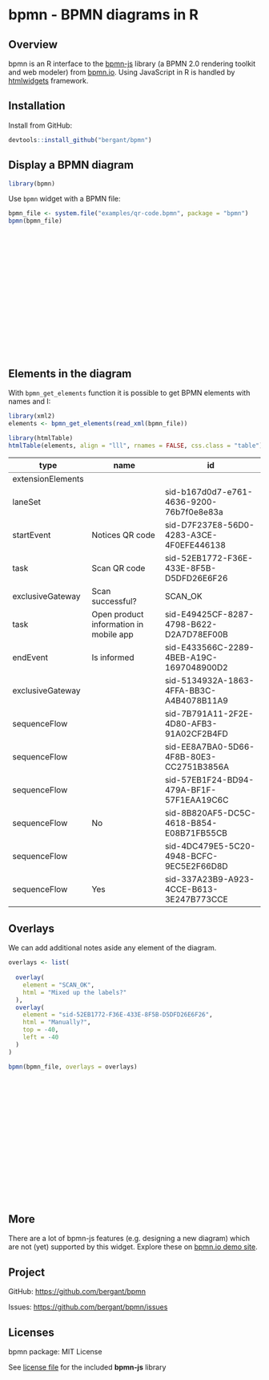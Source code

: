 # bpmn - BPMN diagrams in R


<style>
  .djs-overlay {
    color: red; 
    opacity: 0.8;
    pointer-events: none; 
  }
</style>




## Overview
bpmn is an R interface to the [bpmn-js](https://github.com/bpmn-io/bpmn-js) library (a BPMN 2.0 rendering toolkit and web modeler) from [bpmn.io](https://bpmn.io/). Using JavaScript in R is handled by [htmlwidgets](http://www.htmlwidgets.org/) framework. 

## Installation 
Install from GitHub:


```r
devtools::install_github("bergant/bpmn")
```


## Display a BPMN diagram


```r
library(bpmn)
```


Use `bpmn` widget with a BPMN file:


```r
bpmn_file <- system.file("examples/qr-code.bpmn", package = "bpmn")
bpmn(bpmn_file)
```

<!--html_preserve--><div id="htmlwidget-64abc74ff8d4dfe68d45" style="width:864px;height:240px;" class="bpmn html-widget"></div>
<script type="application/json" data-for="htmlwidget-64abc74ff8d4dfe68d45">{"x":{"bpmn_model":"<?xml version=\"1.0\" encoding=\"UTF-8\"?>\n<definitions xmlns=\"http://www.omg.org/spec/BPMN/20100524/MODEL\" xmlns:bpmndi=\"http://www.omg.org/spec/BPMN/20100524/DI\" xmlns:omgdc=\"http://www.omg.org/spec/DD/20100524/DC\" xmlns:omgdi=\"http://www.omg.org/spec/DD/20100524/DI\" xmlns:xsi=\"http://www.w3.org/2001/XMLSchema-instance\" expressionLanguage=\"http://www.w3.org/1999/XPath\" typeLanguage=\"http://www.w3.org/2001/XMLSchema\" targetNamespace=\"\" xsi:schemaLocation=\"http://www.omg.org/spec/BPMN/20100524/MODEL http://www.omg.org/spec/BPMN/2.0/20100501/BPMN20.xsd\">\n  <collaboration id=\"sid-c0e745ff-361e-4afb-8c8d-2a1fc32b1424\">\n    <participant id=\"sid-87F4C1D6-25E1-4A45-9DA7-AD945993D06F\" name=\"Customer\" processRef=\"sid-C3803939-0872-457F-8336-EAE484DC4A04\">\n    <\/participant>\n  <\/collaboration>\n  <process id=\"sid-C3803939-0872-457F-8336-EAE484DC4A04\" isClosed=\"false\" isExecutable=\"false\" name=\"Customer\" processType=\"None\">\n    <extensionElements/>\n    <laneSet id=\"sid-b167d0d7-e761-4636-9200-76b7f0e8e83a\">\n      <lane id=\"sid-57E4FE0D-18E4-478D-BC5D-B15164E93254\">\n        <flowNodeRef>sid-D7F237E8-56D0-4283-A3CE-4F0EFE446138<\/flowNodeRef>\n        <flowNodeRef>sid-52EB1772-F36E-433E-8F5B-D5DFD26E6F26<\/flowNodeRef>\n        <flowNodeRef>SCAN_OK<\/flowNodeRef>\n        <flowNodeRef>sid-E49425CF-8287-4798-B622-D2A7D78EF00B<\/flowNodeRef>\n        <flowNodeRef>sid-E433566C-2289-4BEB-A19C-1697048900D2<\/flowNodeRef>\n        <flowNodeRef>sid-5134932A-1863-4FFA-BB3C-A4B4078B11A9<\/flowNodeRef>\n      <\/lane>\n    <\/laneSet>\n    <startEvent id=\"sid-D7F237E8-56D0-4283-A3CE-4F0EFE446138\" name=\"Notices&#10;QR code\">\n      <outgoing>sid-7B791A11-2F2E-4D80-AFB3-91A02CF2B4FD<\/outgoing>\n    <\/startEvent>\n    <task completionQuantity=\"1\" id=\"sid-52EB1772-F36E-433E-8F5B-D5DFD26E6F26\" isForCompensation=\"false\" name=\"Scan QR code\" startQuantity=\"1\">\n      <incoming>sid-4DC479E5-5C20-4948-BCFC-9EC5E2F66D8D<\/incoming>\n      <outgoing>sid-EE8A7BA0-5D66-4F8B-80E3-CC2751B3856A<\/outgoing>\n    <\/task>\n    <exclusiveGateway gatewayDirection=\"Diverging\" id=\"SCAN_OK\" name=\"Scan successful?&#10;\">\n      <incoming>sid-EE8A7BA0-5D66-4F8B-80E3-CC2751B3856A<\/incoming>\n      <outgoing>sid-8B820AF5-DC5C-4618-B854-E08B71FB55CB<\/outgoing>\n      <outgoing>sid-337A23B9-A923-4CCE-B613-3E247B773CCE<\/outgoing>\n    <\/exclusiveGateway>\n    <task completionQuantity=\"1\" id=\"sid-E49425CF-8287-4798-B622-D2A7D78EF00B\" isForCompensation=\"false\" name=\"Open product information in mobile  app\" startQuantity=\"1\">\n      <incoming>sid-8B820AF5-DC5C-4618-B854-E08B71FB55CB<\/incoming>\n      <outgoing>sid-57EB1F24-BD94-479A-BF1F-57F1EAA19C6C<\/outgoing>\n    <\/task>\n    <endEvent id=\"sid-E433566C-2289-4BEB-A19C-1697048900D2\" name=\"Is informed\">\n      <incoming>sid-57EB1F24-BD94-479A-BF1F-57F1EAA19C6C<\/incoming>\n    <\/endEvent>\n    <exclusiveGateway gatewayDirection=\"Converging\" id=\"sid-5134932A-1863-4FFA-BB3C-A4B4078B11A9\">\n      <incoming>sid-7B791A11-2F2E-4D80-AFB3-91A02CF2B4FD<\/incoming>\n      <incoming>sid-337A23B9-A923-4CCE-B613-3E247B773CCE<\/incoming>\n      <outgoing>sid-4DC479E5-5C20-4948-BCFC-9EC5E2F66D8D<\/outgoing>\n    <\/exclusiveGateway>\n    <sequenceFlow id=\"sid-7B791A11-2F2E-4D80-AFB3-91A02CF2B4FD\" sourceRef=\"sid-D7F237E8-56D0-4283-A3CE-4F0EFE446138\" targetRef=\"sid-5134932A-1863-4FFA-BB3C-A4B4078B11A9\"/>\n    <sequenceFlow id=\"sid-EE8A7BA0-5D66-4F8B-80E3-CC2751B3856A\" sourceRef=\"sid-52EB1772-F36E-433E-8F5B-D5DFD26E6F26\" targetRef=\"SCAN_OK\"/>\n    <sequenceFlow id=\"sid-57EB1F24-BD94-479A-BF1F-57F1EAA19C6C\" sourceRef=\"sid-E49425CF-8287-4798-B622-D2A7D78EF00B\" targetRef=\"sid-E433566C-2289-4BEB-A19C-1697048900D2\"/>\n    <sequenceFlow id=\"sid-8B820AF5-DC5C-4618-B854-E08B71FB55CB\" name=\"No\" sourceRef=\"SCAN_OK\" targetRef=\"sid-E49425CF-8287-4798-B622-D2A7D78EF00B\"/>\n    <sequenceFlow id=\"sid-4DC479E5-5C20-4948-BCFC-9EC5E2F66D8D\" sourceRef=\"sid-5134932A-1863-4FFA-BB3C-A4B4078B11A9\" targetRef=\"sid-52EB1772-F36E-433E-8F5B-D5DFD26E6F26\"/>\n    <sequenceFlow id=\"sid-337A23B9-A923-4CCE-B613-3E247B773CCE\" name=\"Yes\" sourceRef=\"SCAN_OK\" targetRef=\"sid-5134932A-1863-4FFA-BB3C-A4B4078B11A9\"/>\n  <\/process>\n  <bpmndi:BPMNDiagram id=\"sid-74620812-92c4-44e5-949c-aa47393d3830\">\n    <bpmndi:BPMNPlane bpmnElement=\"sid-c0e745ff-361e-4afb-8c8d-2a1fc32b1424\" id=\"sid-cdcae759-2af7-4a6d-bd02-53f3352a731d\">\n      <bpmndi:BPMNShape bpmnElement=\"sid-87F4C1D6-25E1-4A45-9DA7-AD945993D06F\" id=\"sid-87F4C1D6-25E1-4A45-9DA7-AD945993D06F_gui\" isHorizontal=\"true\">\n        <omgdc:Bounds height=\"250.0\" width=\"933.0\" x=\"42.5\" y=\"75.0\"/>\n        <bpmndi:BPMNLabel labelStyle=\"sid-84cb49fd-2f7c-44fb-8950-83c3fa153d3b\">\n          <omgdc:Bounds height=\"59.142852783203125\" width=\"12.000000000000014\" x=\"47.49999999999999\" y=\"170.42857360839844\"/>\n        <\/bpmndi:BPMNLabel>\n      <\/bpmndi:BPMNShape>\n      <bpmndi:BPMNShape bpmnElement=\"sid-57E4FE0D-18E4-478D-BC5D-B15164E93254\" id=\"sid-57E4FE0D-18E4-478D-BC5D-B15164E93254_gui\" isHorizontal=\"true\">\n        <omgdc:Bounds height=\"250.0\" width=\"903.0\" x=\"72.5\" y=\"75.0\"/>\n      <\/bpmndi:BPMNShape>\n      <bpmndi:BPMNShape bpmnElement=\"sid-D7F237E8-56D0-4283-A3CE-4F0EFE446138\" id=\"sid-D7F237E8-56D0-4283-A3CE-4F0EFE446138_gui\">\n        <omgdc:Bounds height=\"30.0\" width=\"30.0\" x=\"150.0\" y=\"165.0\"/>\n        <bpmndi:BPMNLabel labelStyle=\"sid-e0502d32-f8d1-41cf-9c4a-cbb49fecf581\">\n          <omgdc:Bounds height=\"22.0\" width=\"46.35714340209961\" x=\"141.8214282989502\" y=\"197.0\"/>\n        <\/bpmndi:BPMNLabel>\n      <\/bpmndi:BPMNShape>\n      <bpmndi:BPMNShape bpmnElement=\"sid-52EB1772-F36E-433E-8F5B-D5DFD26E6F26\" id=\"sid-52EB1772-F36E-433E-8F5B-D5DFD26E6F26_gui\">\n        <omgdc:Bounds height=\"80.0\" width=\"100.0\" x=\"352.5\" y=\"140.0\"/>\n        <bpmndi:BPMNLabel labelStyle=\"sid-84cb49fd-2f7c-44fb-8950-83c3fa153d3b\">\n          <omgdc:Bounds height=\"12.0\" width=\"84.0\" x=\"360.5\" y=\"172.0\"/>\n        <\/bpmndi:BPMNLabel>\n      <\/bpmndi:BPMNShape>\n      <bpmndi:BPMNShape bpmnElement=\"SCAN_OK\" id=\"SCAN_OK_gui\" isMarkerVisible=\"true\">\n        <omgdc:Bounds height=\"40.0\" width=\"40.0\" x=\"550.0\" y=\"160.0\"/>\n        <bpmndi:BPMNLabel labelStyle=\"sid-e0502d32-f8d1-41cf-9c4a-cbb49fecf581\">\n          <omgdc:Bounds height=\"12.0\" width=\"102.0\" x=\"521.0\" y=\"127.0\"/>\n        <\/bpmndi:BPMNLabel>\n      <\/bpmndi:BPMNShape>\n      <bpmndi:BPMNShape bpmnElement=\"sid-E49425CF-8287-4798-B622-D2A7D78EF00B\" id=\"sid-E49425CF-8287-4798-B622-D2A7D78EF00B_gui\">\n        <omgdc:Bounds height=\"80.0\" width=\"100.0\" x=\"687.5\" y=\"140.0\"/>\n        <bpmndi:BPMNLabel labelStyle=\"sid-84cb49fd-2f7c-44fb-8950-83c3fa153d3b\">\n          <omgdc:Bounds height=\"36.0\" width=\"83.14285278320312\" x=\"695.9285736083984\" y=\"162.0\"/>\n        <\/bpmndi:BPMNLabel>\n      <\/bpmndi:BPMNShape>\n      <bpmndi:BPMNShape bpmnElement=\"sid-E433566C-2289-4BEB-A19C-1697048900D2\" id=\"sid-E433566C-2289-4BEB-A19C-1697048900D2_gui\">\n        <omgdc:Bounds height=\"28.0\" width=\"28.0\" x=\"865.0\" y=\"166.0\"/>\n        <bpmndi:BPMNLabel labelStyle=\"sid-e0502d32-f8d1-41cf-9c4a-cbb49fecf581\">\n          <omgdc:Bounds height=\"11.0\" width=\"62.857147216796875\" x=\"847.5714263916016\" y=\"196.0\"/>\n        <\/bpmndi:BPMNLabel>\n      <\/bpmndi:BPMNShape>\n      <bpmndi:BPMNShape bpmnElement=\"sid-5134932A-1863-4FFA-BB3C-A4B4078B11A9\" id=\"sid-5134932A-1863-4FFA-BB3C-A4B4078B11A9_gui\" isMarkerVisible=\"true\">\n        <omgdc:Bounds height=\"40.0\" width=\"40.0\" x=\"240.0\" y=\"160.0\"/>\n      <\/bpmndi:BPMNShape>\n      <bpmndi:BPMNEdge bpmnElement=\"sid-EE8A7BA0-5D66-4F8B-80E3-CC2751B3856A\" id=\"sid-EE8A7BA0-5D66-4F8B-80E3-CC2751B3856A_gui\">\n        <omgdi:waypoint x=\"452.5\" y=\"180\"/>\n        <omgdi:waypoint x=\"550.0\" y=\"180\"/>\n      <\/bpmndi:BPMNEdge>\n      <bpmndi:BPMNEdge bpmnElement=\"sid-8B820AF5-DC5C-4618-B854-E08B71FB55CB\" id=\"sid-8B820AF5-DC5C-4618-B854-E08B71FB55CB_gui\">\n        <omgdi:waypoint x=\"590.0\" y=\"180\"/>\n        <omgdi:waypoint x=\"687.5\" y=\"180\"/>\n        <bpmndi:BPMNLabel labelStyle=\"sid-e0502d32-f8d1-41cf-9c4a-cbb49fecf581\">\n          <omgdc:Bounds height=\"12.048704338048935\" width=\"16.32155963195521\" x=\"597.8850936986571\" y=\"155\"/>\n        <\/bpmndi:BPMNLabel>\n      <\/bpmndi:BPMNEdge>\n      <bpmndi:BPMNEdge bpmnElement=\"sid-7B791A11-2F2E-4D80-AFB3-91A02CF2B4FD\" id=\"sid-7B791A11-2F2E-4D80-AFB3-91A02CF2B4FD_gui\">\n        <omgdi:waypoint x=\"180.0\" y=\"180\"/>\n        <omgdi:waypoint x=\"240.0\" y=\"180\"/>\n      <\/bpmndi:BPMNEdge>\n      <bpmndi:BPMNEdge bpmnElement=\"sid-4DC479E5-5C20-4948-BCFC-9EC5E2F66D8D\" id=\"sid-4DC479E5-5C20-4948-BCFC-9EC5E2F66D8D_gui\">\n        <omgdi:waypoint x=\"280.0\" y=\"180\"/>\n        <omgdi:waypoint x=\"352.5\" y=\"180\"/>\n      <\/bpmndi:BPMNEdge>\n      <bpmndi:BPMNEdge bpmnElement=\"sid-57EB1F24-BD94-479A-BF1F-57F1EAA19C6C\" id=\"sid-57EB1F24-BD94-479A-BF1F-57F1EAA19C6C_gui\">\n        <omgdi:waypoint x=\"787.5\" y=\"180.0\"/>\n        <omgdi:waypoint x=\"865.0\" y=\"180.0\"/>\n      <\/bpmndi:BPMNEdge>\n      <bpmndi:BPMNEdge bpmnElement=\"sid-337A23B9-A923-4CCE-B613-3E247B773CCE\" id=\"sid-337A23B9-A923-4CCE-B613-3E247B773CCE_gui\">\n        <omgdi:waypoint x=\"570.5\" y=\"200.0\"/>\n        <omgdi:waypoint x=\"570.5\" y=\"269.0\"/>\n        <omgdi:waypoint x=\"260.5\" y=\"269.0\"/>\n        <omgdi:waypoint x=\"260.5\" y=\"200.0\"/>\n        <bpmndi:BPMNLabel labelStyle=\"sid-e0502d32-f8d1-41cf-9c4a-cbb49fecf581\">\n          <omgdc:Bounds height=\"21.4285888671875\" width=\"12.0\" x=\"550\" y=\"205\"/>\n        <\/bpmndi:BPMNLabel>\n      <\/bpmndi:BPMNEdge>\n    <\/bpmndi:BPMNPlane>\n    <bpmndi:BPMNLabelStyle id=\"sid-e0502d32-f8d1-41cf-9c4a-cbb49fecf581\">\n      <omgdc:Font isBold=\"false\" isItalic=\"false\" isStrikeThrough=\"false\" isUnderline=\"false\" name=\"Arial\" size=\"11.0\"/>\n    <\/bpmndi:BPMNLabelStyle>\n    <bpmndi:BPMNLabelStyle id=\"sid-84cb49fd-2f7c-44fb-8950-83c3fa153d3b\">\n      <omgdc:Font isBold=\"false\" isItalic=\"false\" isStrikeThrough=\"false\" isUnderline=\"false\" name=\"Arial\" size=\"12.0\"/>\n    <\/bpmndi:BPMNLabelStyle>\n  <\/bpmndi:BPMNDiagram>\n<\/definitions>\n"},"evals":[],"jsHooks":[]}</script><!--/html_preserve-->

## Elements in the diagram

With `bpmn_get_elements` function it is possible to get BPMN elements
with names and I:


```r
library(xml2)
elements <- bpmn_get_elements(read_xml(bpmn_file))

library(htmlTable)
htmlTable(elements, align = "lll", rnames = FALSE, css.class = "table")
```

<!--html_preserve--><table class='table' style='border-collapse: collapse; margin-top: 1em; margin-bottom: 1em;' >
<thead>
<tr>
<th style='border-bottom: 1px solid grey; border-top: 2px solid grey; text-align: center;'>type</th>
<th style='border-bottom: 1px solid grey; border-top: 2px solid grey; text-align: center;'>name</th>
<th style='border-bottom: 1px solid grey; border-top: 2px solid grey; text-align: center;'>id</th>
</tr>
</thead>
<tbody>
<tr>
<td style='text-align: left;'>extensionElements</td>
<td style='text-align: left;'></td>
<td style='text-align: left;'></td>
</tr>
<tr>
<td style='text-align: left;'>laneSet</td>
<td style='text-align: left;'></td>
<td style='text-align: left;'>sid-b167d0d7-e761-4636-9200-76b7f0e8e83a</td>
</tr>
<tr>
<td style='text-align: left;'>startEvent</td>
<td style='text-align: left;'>Notices
QR code</td>
<td style='text-align: left;'>sid-D7F237E8-56D0-4283-A3CE-4F0EFE446138</td>
</tr>
<tr>
<td style='text-align: left;'>task</td>
<td style='text-align: left;'>Scan QR code</td>
<td style='text-align: left;'>sid-52EB1772-F36E-433E-8F5B-D5DFD26E6F26</td>
</tr>
<tr>
<td style='text-align: left;'>exclusiveGateway</td>
<td style='text-align: left;'>Scan successful?
</td>
<td style='text-align: left;'>SCAN_OK</td>
</tr>
<tr>
<td style='text-align: left;'>task</td>
<td style='text-align: left;'>Open product information in mobile  app</td>
<td style='text-align: left;'>sid-E49425CF-8287-4798-B622-D2A7D78EF00B</td>
</tr>
<tr>
<td style='text-align: left;'>endEvent</td>
<td style='text-align: left;'>Is informed</td>
<td style='text-align: left;'>sid-E433566C-2289-4BEB-A19C-1697048900D2</td>
</tr>
<tr>
<td style='text-align: left;'>exclusiveGateway</td>
<td style='text-align: left;'></td>
<td style='text-align: left;'>sid-5134932A-1863-4FFA-BB3C-A4B4078B11A9</td>
</tr>
<tr>
<td style='text-align: left;'>sequenceFlow</td>
<td style='text-align: left;'></td>
<td style='text-align: left;'>sid-7B791A11-2F2E-4D80-AFB3-91A02CF2B4FD</td>
</tr>
<tr>
<td style='text-align: left;'>sequenceFlow</td>
<td style='text-align: left;'></td>
<td style='text-align: left;'>sid-EE8A7BA0-5D66-4F8B-80E3-CC2751B3856A</td>
</tr>
<tr>
<td style='text-align: left;'>sequenceFlow</td>
<td style='text-align: left;'></td>
<td style='text-align: left;'>sid-57EB1F24-BD94-479A-BF1F-57F1EAA19C6C</td>
</tr>
<tr>
<td style='text-align: left;'>sequenceFlow</td>
<td style='text-align: left;'>No</td>
<td style='text-align: left;'>sid-8B820AF5-DC5C-4618-B854-E08B71FB55CB</td>
</tr>
<tr>
<td style='text-align: left;'>sequenceFlow</td>
<td style='text-align: left;'></td>
<td style='text-align: left;'>sid-4DC479E5-5C20-4948-BCFC-9EC5E2F66D8D</td>
</tr>
<tr>
<td style='border-bottom: 2px solid grey; text-align: left;'>sequenceFlow</td>
<td style='border-bottom: 2px solid grey; text-align: left;'>Yes</td>
<td style='border-bottom: 2px solid grey; text-align: left;'>sid-337A23B9-A923-4CCE-B613-3E247B773CCE</td>
</tr>
</tbody>
</table><!--/html_preserve-->


## Overlays

We can add additional notes aside any element of the 
diagram.


```r
overlays <- list(
  
  overlay(
    element = "SCAN_OK", 
    html = "Mixed up the labels?"
  ),
  overlay(
    element = "sid-52EB1772-F36E-433E-8F5B-D5DFD26E6F26", 
    html = "Manually?",
    top = -40,
    left = -40
  )
)

bpmn(bpmn_file, overlays = overlays)
```

<!--html_preserve--><div id="htmlwidget-41c2a9eb773c89cababd" style="width:864px;height:240px;" class="bpmn html-widget"></div>
<script type="application/json" data-for="htmlwidget-41c2a9eb773c89cababd">{"x":{"bpmn_model":"<?xml version=\"1.0\" encoding=\"UTF-8\"?>\n<definitions xmlns=\"http://www.omg.org/spec/BPMN/20100524/MODEL\" xmlns:bpmndi=\"http://www.omg.org/spec/BPMN/20100524/DI\" xmlns:omgdc=\"http://www.omg.org/spec/DD/20100524/DC\" xmlns:omgdi=\"http://www.omg.org/spec/DD/20100524/DI\" xmlns:xsi=\"http://www.w3.org/2001/XMLSchema-instance\" expressionLanguage=\"http://www.w3.org/1999/XPath\" typeLanguage=\"http://www.w3.org/2001/XMLSchema\" targetNamespace=\"\" xsi:schemaLocation=\"http://www.omg.org/spec/BPMN/20100524/MODEL http://www.omg.org/spec/BPMN/2.0/20100501/BPMN20.xsd\">\n  <collaboration id=\"sid-c0e745ff-361e-4afb-8c8d-2a1fc32b1424\">\n    <participant id=\"sid-87F4C1D6-25E1-4A45-9DA7-AD945993D06F\" name=\"Customer\" processRef=\"sid-C3803939-0872-457F-8336-EAE484DC4A04\">\n    <\/participant>\n  <\/collaboration>\n  <process id=\"sid-C3803939-0872-457F-8336-EAE484DC4A04\" isClosed=\"false\" isExecutable=\"false\" name=\"Customer\" processType=\"None\">\n    <extensionElements/>\n    <laneSet id=\"sid-b167d0d7-e761-4636-9200-76b7f0e8e83a\">\n      <lane id=\"sid-57E4FE0D-18E4-478D-BC5D-B15164E93254\">\n        <flowNodeRef>sid-D7F237E8-56D0-4283-A3CE-4F0EFE446138<\/flowNodeRef>\n        <flowNodeRef>sid-52EB1772-F36E-433E-8F5B-D5DFD26E6F26<\/flowNodeRef>\n        <flowNodeRef>SCAN_OK<\/flowNodeRef>\n        <flowNodeRef>sid-E49425CF-8287-4798-B622-D2A7D78EF00B<\/flowNodeRef>\n        <flowNodeRef>sid-E433566C-2289-4BEB-A19C-1697048900D2<\/flowNodeRef>\n        <flowNodeRef>sid-5134932A-1863-4FFA-BB3C-A4B4078B11A9<\/flowNodeRef>\n      <\/lane>\n    <\/laneSet>\n    <startEvent id=\"sid-D7F237E8-56D0-4283-A3CE-4F0EFE446138\" name=\"Notices&#10;QR code\">\n      <outgoing>sid-7B791A11-2F2E-4D80-AFB3-91A02CF2B4FD<\/outgoing>\n    <\/startEvent>\n    <task completionQuantity=\"1\" id=\"sid-52EB1772-F36E-433E-8F5B-D5DFD26E6F26\" isForCompensation=\"false\" name=\"Scan QR code\" startQuantity=\"1\">\n      <incoming>sid-4DC479E5-5C20-4948-BCFC-9EC5E2F66D8D<\/incoming>\n      <outgoing>sid-EE8A7BA0-5D66-4F8B-80E3-CC2751B3856A<\/outgoing>\n    <\/task>\n    <exclusiveGateway gatewayDirection=\"Diverging\" id=\"SCAN_OK\" name=\"Scan successful?&#10;\">\n      <incoming>sid-EE8A7BA0-5D66-4F8B-80E3-CC2751B3856A<\/incoming>\n      <outgoing>sid-8B820AF5-DC5C-4618-B854-E08B71FB55CB<\/outgoing>\n      <outgoing>sid-337A23B9-A923-4CCE-B613-3E247B773CCE<\/outgoing>\n    <\/exclusiveGateway>\n    <task completionQuantity=\"1\" id=\"sid-E49425CF-8287-4798-B622-D2A7D78EF00B\" isForCompensation=\"false\" name=\"Open product information in mobile  app\" startQuantity=\"1\">\n      <incoming>sid-8B820AF5-DC5C-4618-B854-E08B71FB55CB<\/incoming>\n      <outgoing>sid-57EB1F24-BD94-479A-BF1F-57F1EAA19C6C<\/outgoing>\n    <\/task>\n    <endEvent id=\"sid-E433566C-2289-4BEB-A19C-1697048900D2\" name=\"Is informed\">\n      <incoming>sid-57EB1F24-BD94-479A-BF1F-57F1EAA19C6C<\/incoming>\n    <\/endEvent>\n    <exclusiveGateway gatewayDirection=\"Converging\" id=\"sid-5134932A-1863-4FFA-BB3C-A4B4078B11A9\">\n      <incoming>sid-7B791A11-2F2E-4D80-AFB3-91A02CF2B4FD<\/incoming>\n      <incoming>sid-337A23B9-A923-4CCE-B613-3E247B773CCE<\/incoming>\n      <outgoing>sid-4DC479E5-5C20-4948-BCFC-9EC5E2F66D8D<\/outgoing>\n    <\/exclusiveGateway>\n    <sequenceFlow id=\"sid-7B791A11-2F2E-4D80-AFB3-91A02CF2B4FD\" sourceRef=\"sid-D7F237E8-56D0-4283-A3CE-4F0EFE446138\" targetRef=\"sid-5134932A-1863-4FFA-BB3C-A4B4078B11A9\"/>\n    <sequenceFlow id=\"sid-EE8A7BA0-5D66-4F8B-80E3-CC2751B3856A\" sourceRef=\"sid-52EB1772-F36E-433E-8F5B-D5DFD26E6F26\" targetRef=\"SCAN_OK\"/>\n    <sequenceFlow id=\"sid-57EB1F24-BD94-479A-BF1F-57F1EAA19C6C\" sourceRef=\"sid-E49425CF-8287-4798-B622-D2A7D78EF00B\" targetRef=\"sid-E433566C-2289-4BEB-A19C-1697048900D2\"/>\n    <sequenceFlow id=\"sid-8B820AF5-DC5C-4618-B854-E08B71FB55CB\" name=\"No\" sourceRef=\"SCAN_OK\" targetRef=\"sid-E49425CF-8287-4798-B622-D2A7D78EF00B\"/>\n    <sequenceFlow id=\"sid-4DC479E5-5C20-4948-BCFC-9EC5E2F66D8D\" sourceRef=\"sid-5134932A-1863-4FFA-BB3C-A4B4078B11A9\" targetRef=\"sid-52EB1772-F36E-433E-8F5B-D5DFD26E6F26\"/>\n    <sequenceFlow id=\"sid-337A23B9-A923-4CCE-B613-3E247B773CCE\" name=\"Yes\" sourceRef=\"SCAN_OK\" targetRef=\"sid-5134932A-1863-4FFA-BB3C-A4B4078B11A9\"/>\n  <\/process>\n  <bpmndi:BPMNDiagram id=\"sid-74620812-92c4-44e5-949c-aa47393d3830\">\n    <bpmndi:BPMNPlane bpmnElement=\"sid-c0e745ff-361e-4afb-8c8d-2a1fc32b1424\" id=\"sid-cdcae759-2af7-4a6d-bd02-53f3352a731d\">\n      <bpmndi:BPMNShape bpmnElement=\"sid-87F4C1D6-25E1-4A45-9DA7-AD945993D06F\" id=\"sid-87F4C1D6-25E1-4A45-9DA7-AD945993D06F_gui\" isHorizontal=\"true\">\n        <omgdc:Bounds height=\"250.0\" width=\"933.0\" x=\"42.5\" y=\"75.0\"/>\n        <bpmndi:BPMNLabel labelStyle=\"sid-84cb49fd-2f7c-44fb-8950-83c3fa153d3b\">\n          <omgdc:Bounds height=\"59.142852783203125\" width=\"12.000000000000014\" x=\"47.49999999999999\" y=\"170.42857360839844\"/>\n        <\/bpmndi:BPMNLabel>\n      <\/bpmndi:BPMNShape>\n      <bpmndi:BPMNShape bpmnElement=\"sid-57E4FE0D-18E4-478D-BC5D-B15164E93254\" id=\"sid-57E4FE0D-18E4-478D-BC5D-B15164E93254_gui\" isHorizontal=\"true\">\n        <omgdc:Bounds height=\"250.0\" width=\"903.0\" x=\"72.5\" y=\"75.0\"/>\n      <\/bpmndi:BPMNShape>\n      <bpmndi:BPMNShape bpmnElement=\"sid-D7F237E8-56D0-4283-A3CE-4F0EFE446138\" id=\"sid-D7F237E8-56D0-4283-A3CE-4F0EFE446138_gui\">\n        <omgdc:Bounds height=\"30.0\" width=\"30.0\" x=\"150.0\" y=\"165.0\"/>\n        <bpmndi:BPMNLabel labelStyle=\"sid-e0502d32-f8d1-41cf-9c4a-cbb49fecf581\">\n          <omgdc:Bounds height=\"22.0\" width=\"46.35714340209961\" x=\"141.8214282989502\" y=\"197.0\"/>\n        <\/bpmndi:BPMNLabel>\n      <\/bpmndi:BPMNShape>\n      <bpmndi:BPMNShape bpmnElement=\"sid-52EB1772-F36E-433E-8F5B-D5DFD26E6F26\" id=\"sid-52EB1772-F36E-433E-8F5B-D5DFD26E6F26_gui\">\n        <omgdc:Bounds height=\"80.0\" width=\"100.0\" x=\"352.5\" y=\"140.0\"/>\n        <bpmndi:BPMNLabel labelStyle=\"sid-84cb49fd-2f7c-44fb-8950-83c3fa153d3b\">\n          <omgdc:Bounds height=\"12.0\" width=\"84.0\" x=\"360.5\" y=\"172.0\"/>\n        <\/bpmndi:BPMNLabel>\n      <\/bpmndi:BPMNShape>\n      <bpmndi:BPMNShape bpmnElement=\"SCAN_OK\" id=\"SCAN_OK_gui\" isMarkerVisible=\"true\">\n        <omgdc:Bounds height=\"40.0\" width=\"40.0\" x=\"550.0\" y=\"160.0\"/>\n        <bpmndi:BPMNLabel labelStyle=\"sid-e0502d32-f8d1-41cf-9c4a-cbb49fecf581\">\n          <omgdc:Bounds height=\"12.0\" width=\"102.0\" x=\"521.0\" y=\"127.0\"/>\n        <\/bpmndi:BPMNLabel>\n      <\/bpmndi:BPMNShape>\n      <bpmndi:BPMNShape bpmnElement=\"sid-E49425CF-8287-4798-B622-D2A7D78EF00B\" id=\"sid-E49425CF-8287-4798-B622-D2A7D78EF00B_gui\">\n        <omgdc:Bounds height=\"80.0\" width=\"100.0\" x=\"687.5\" y=\"140.0\"/>\n        <bpmndi:BPMNLabel labelStyle=\"sid-84cb49fd-2f7c-44fb-8950-83c3fa153d3b\">\n          <omgdc:Bounds height=\"36.0\" width=\"83.14285278320312\" x=\"695.9285736083984\" y=\"162.0\"/>\n        <\/bpmndi:BPMNLabel>\n      <\/bpmndi:BPMNShape>\n      <bpmndi:BPMNShape bpmnElement=\"sid-E433566C-2289-4BEB-A19C-1697048900D2\" id=\"sid-E433566C-2289-4BEB-A19C-1697048900D2_gui\">\n        <omgdc:Bounds height=\"28.0\" width=\"28.0\" x=\"865.0\" y=\"166.0\"/>\n        <bpmndi:BPMNLabel labelStyle=\"sid-e0502d32-f8d1-41cf-9c4a-cbb49fecf581\">\n          <omgdc:Bounds height=\"11.0\" width=\"62.857147216796875\" x=\"847.5714263916016\" y=\"196.0\"/>\n        <\/bpmndi:BPMNLabel>\n      <\/bpmndi:BPMNShape>\n      <bpmndi:BPMNShape bpmnElement=\"sid-5134932A-1863-4FFA-BB3C-A4B4078B11A9\" id=\"sid-5134932A-1863-4FFA-BB3C-A4B4078B11A9_gui\" isMarkerVisible=\"true\">\n        <omgdc:Bounds height=\"40.0\" width=\"40.0\" x=\"240.0\" y=\"160.0\"/>\n      <\/bpmndi:BPMNShape>\n      <bpmndi:BPMNEdge bpmnElement=\"sid-EE8A7BA0-5D66-4F8B-80E3-CC2751B3856A\" id=\"sid-EE8A7BA0-5D66-4F8B-80E3-CC2751B3856A_gui\">\n        <omgdi:waypoint x=\"452.5\" y=\"180\"/>\n        <omgdi:waypoint x=\"550.0\" y=\"180\"/>\n      <\/bpmndi:BPMNEdge>\n      <bpmndi:BPMNEdge bpmnElement=\"sid-8B820AF5-DC5C-4618-B854-E08B71FB55CB\" id=\"sid-8B820AF5-DC5C-4618-B854-E08B71FB55CB_gui\">\n        <omgdi:waypoint x=\"590.0\" y=\"180\"/>\n        <omgdi:waypoint x=\"687.5\" y=\"180\"/>\n        <bpmndi:BPMNLabel labelStyle=\"sid-e0502d32-f8d1-41cf-9c4a-cbb49fecf581\">\n          <omgdc:Bounds height=\"12.048704338048935\" width=\"16.32155963195521\" x=\"597.8850936986571\" y=\"155\"/>\n        <\/bpmndi:BPMNLabel>\n      <\/bpmndi:BPMNEdge>\n      <bpmndi:BPMNEdge bpmnElement=\"sid-7B791A11-2F2E-4D80-AFB3-91A02CF2B4FD\" id=\"sid-7B791A11-2F2E-4D80-AFB3-91A02CF2B4FD_gui\">\n        <omgdi:waypoint x=\"180.0\" y=\"180\"/>\n        <omgdi:waypoint x=\"240.0\" y=\"180\"/>\n      <\/bpmndi:BPMNEdge>\n      <bpmndi:BPMNEdge bpmnElement=\"sid-4DC479E5-5C20-4948-BCFC-9EC5E2F66D8D\" id=\"sid-4DC479E5-5C20-4948-BCFC-9EC5E2F66D8D_gui\">\n        <omgdi:waypoint x=\"280.0\" y=\"180\"/>\n        <omgdi:waypoint x=\"352.5\" y=\"180\"/>\n      <\/bpmndi:BPMNEdge>\n      <bpmndi:BPMNEdge bpmnElement=\"sid-57EB1F24-BD94-479A-BF1F-57F1EAA19C6C\" id=\"sid-57EB1F24-BD94-479A-BF1F-57F1EAA19C6C_gui\">\n        <omgdi:waypoint x=\"787.5\" y=\"180.0\"/>\n        <omgdi:waypoint x=\"865.0\" y=\"180.0\"/>\n      <\/bpmndi:BPMNEdge>\n      <bpmndi:BPMNEdge bpmnElement=\"sid-337A23B9-A923-4CCE-B613-3E247B773CCE\" id=\"sid-337A23B9-A923-4CCE-B613-3E247B773CCE_gui\">\n        <omgdi:waypoint x=\"570.5\" y=\"200.0\"/>\n        <omgdi:waypoint x=\"570.5\" y=\"269.0\"/>\n        <omgdi:waypoint x=\"260.5\" y=\"269.0\"/>\n        <omgdi:waypoint x=\"260.5\" y=\"200.0\"/>\n        <bpmndi:BPMNLabel labelStyle=\"sid-e0502d32-f8d1-41cf-9c4a-cbb49fecf581\">\n          <omgdc:Bounds height=\"21.4285888671875\" width=\"12.0\" x=\"550\" y=\"205\"/>\n        <\/bpmndi:BPMNLabel>\n      <\/bpmndi:BPMNEdge>\n    <\/bpmndi:BPMNPlane>\n    <bpmndi:BPMNLabelStyle id=\"sid-e0502d32-f8d1-41cf-9c4a-cbb49fecf581\">\n      <omgdc:Font isBold=\"false\" isItalic=\"false\" isStrikeThrough=\"false\" isUnderline=\"false\" name=\"Arial\" size=\"11.0\"/>\n    <\/bpmndi:BPMNLabelStyle>\n    <bpmndi:BPMNLabelStyle id=\"sid-84cb49fd-2f7c-44fb-8950-83c3fa153d3b\">\n      <omgdc:Font isBold=\"false\" isItalic=\"false\" isStrikeThrough=\"false\" isUnderline=\"false\" name=\"Arial\" size=\"12.0\"/>\n    <\/bpmndi:BPMNLabelStyle>\n  <\/bpmndi:BPMNDiagram>\n<\/definitions>\n","overlays":[{"element":"SCAN_OK","type":"note","overlay":{"html":"Mixed up the labels?","position":{"bottom":0,"right":0}}},{"element":"sid-52EB1772-F36E-433E-8F5B-D5DFD26E6F26","type":"note","overlay":{"html":"Manually?","position":{"left":-40,"top":-40}}}]},"evals":[],"jsHooks":[]}</script><!--/html_preserve-->


## More

There are a lot of bpmn-js features (e.g. designing a new diagram) which are not 
(yet) supported by this widget. Explore these on [bpmn.io demo site](http://demo.bpmn.io/).


## Project

GitHub: https://github.com/bergant/bpmn

Issues: https://github.com/bergant/bpmn/issues


## Licenses

bpmn package: MIT License

See [license file](https://github.com/bergant/bpmn/blob/master/inst/htmlwidgets/lib/bpmn-js/LICENSE) for the included **bpmn-js** library
